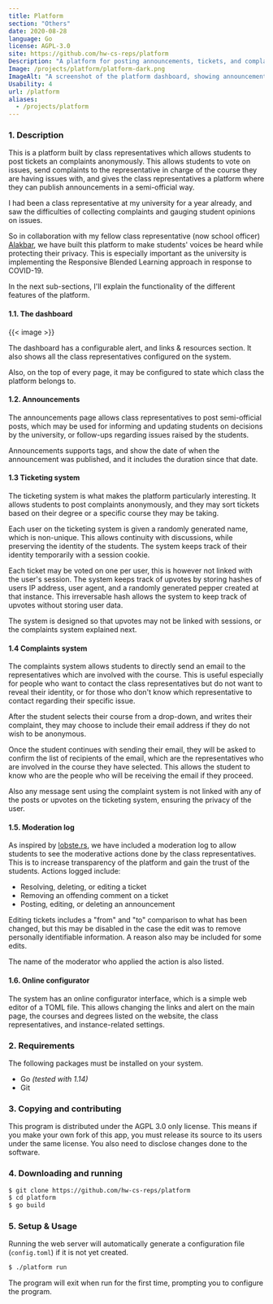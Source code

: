 ```yaml
---
title: Platform
section: "Others"
date: 2020-08-28
language: Go
license: AGPL-3.0
site: https://github.com/hw-cs-reps/platform
Description: "A platform for posting announcements, tickets, and complaints for students"
Image: /projects/platform/platform-dark.png
ImageAlt: "A screenshot of the platform dashboard, showing announcements and tickets on the navigation bar, and the page contains links & resources, and also list of the class representatives."
Usability: 4
url: /platform
aliases:
  - /projects/platform
---
```


### 1. Description

This is a platform built by class representatives which allows students to post
tickets an complaints anonymously. This allows students to vote on issues, send
complaints to the representative in charge of the course they are having issues
with, and gives the class representatives a platform where they can publish
announcements in a semi-official way.

I had been a class representative at my university for a year already, and saw
the difficulties of collecting complaints and gauging student opinions on
issues.

So in collaboration with my fellow class representative
(now school officer) [Alakbar](https://alak.bar), we have built this platform
to make students' voices be heard while protecting their privacy. This is
especially important as the university is implementing the Responsive Blended
Learning approach in response to COVID-19.

In the next sub-sections, I'll explain the functionality of the different
features of the platform.

#### 1.1. The dashboard

{{< image >}}

The dashboard has a configurable alert, and links & resources section. It also
shows all the class representatives configured on the system.

Also, on the top of every page, it may be configured to state which class the
platform belongs to.

#### 1.2. Announcements

The announcements page allows class representatives to post semi-official
posts, which may be used for informing and updating students on decisions by
the university, or follow-ups regarding issues raised by the students.

Announcements supports tags, and show the date of when the announcement was
published, and it includes the duration since that date.

#### 1.3 Ticketing system

The ticketing system is what makes the platform particularly interesting. It
allows students to post complaints anonymously, and they may sort tickets based
on their degree or a specific course they may be taking.

Each user on the ticketing system is given a randomly generated name, which is 
non-unique. This allows continuity with discussions, while preserving the
identity of the students. The system keeps track of their identity temporarily
with a session cookie.

Each ticket may be voted on one per user, this is however not linked with the
user's session. The system keeps track of upvotes by storing hashes of users IP
address, user agent, and a randomly generated pepper created at that instance.
This irreversable hash allows the system to keep track of upvotes without
storing user data.

The system is designed so that upvotes may not be linked with sessions, or the
complaints system explained next.

#### 1.4 Complaints system

The complaints system allows students to directly send an email to the
representatives which are involved with the course. This is useful especially
for people who want to contact the class representatives but do not want to
reveal their identity, or for those who don't know which representative to
contact regarding their specific issue.

After the student selects their course from a drop-down, and writes their
complaint, they may choose to include their email address if they do not wish
to be anonymous.

Once the student continues with sending their email, they will be asked to
confirm the list of recipients of the email, which are the representatives who
are involved in the course they have selected. This allows the student to know
who are the people who will be receiving the email if they proceed.

Also any message sent using the complaint system is not linked with any of the
posts or upvotes on the ticketing system, ensuring the privacy of the user.

#### 1.5. Moderation log

As inspired by [lobste.rs](https://lobste.rs), we have included a moderation
log to allow students to see the moderative actions done by the class
representatives. This is to increase transparency of the platform and gain the
trust of the students. Actions logged include:

- Resolving, deleting, or editing a ticket
- Removing an offending comment on a ticket
- Posting, editing, or deleting an announcement

Editing tickets includes a "from" and "to" comparison to what has been changed,
but this may be disabled in the case the edit was to remove personally
identifiable information. A reason also may be included for some edits.

The name of the moderator who applied the action is also listed.

#### 1.6. Online configurator

The system has an online configurator interface, which is a simple web editor
of a TOML file. This allows changing the links and alert on the main page, the
courses and degrees listed on the website, the class representatives, and
instance-related settings.

### 2. Requirements

The following packages must be installed on your system.

- Go *(tested with 1.14)*
- Git

### 3. Copying and contributing

This program is distributed under the AGPL 3.0 only license. This means if you
make your own fork of this app, you must release its source to its users under
the same license. You also need to disclose changes done to the software.

### 4. Downloading and running

```sh
$ git clone https://github.com/hw-cs-reps/platform
$ cd platform
$ go build
```

### 5. Setup & Usage

Running the web server will automatically generate a configuration file
(`config.toml`) if it is not yet created.

```sh
$ ./platform run
```
The program will exit when run for the first time, prompting you to configure
the program.

